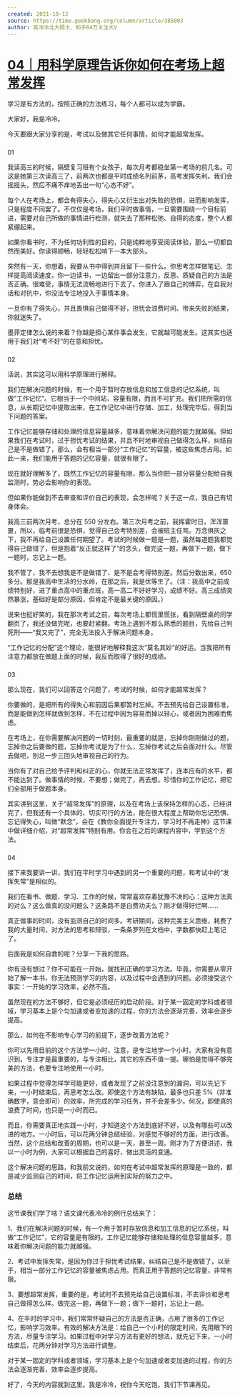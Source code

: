 ```yaml
---
created: 2021-10-12
source: https://time.geekbang.org/column/article/385003
author: 高冷冷北大硕士、知乎64万关注大V
---
```


# [04｜用科学原理告诉你如何在考场上超常发挥](https://time.geekbang.org/column/article/385003)


学习是有方法的，按照正确的方法练习，每个人都可以成为学霸。

大家好，我是冷冷。

今天要跟大家分享的是，考试以及做其它任何事情，如何才能超常发挥。

### 

01

我读高三的时候，隔壁复习班有个女孩子，每次月考都稳坐第一考场的前几名。可这是她第三次读高三了，前两次也都是平时成绩名列前茅，高考发挥失利。我们会摇摇头，然后不痛不痒地丢出一句“心态不好”。

每个人在考场上，都会有得失心，得失心又衍生出对失败的恐惧，进而影响发挥，只是程度不同罢了。不仅仅是考场，我们平时做事情，一旦需要围绕一个目标前进，需要对自己所做的事情进行检测，就失去了那种松弛、自得的态度，整个人都紧绷起来。

如果你看书时，不为任何功利性的目的，只是纯粹地享受阅读体验，那么一切都自然而美好。你读得顺畅，轻轻松松啃下一本大部头。

突然有一天，你想着，我要从书中得到并且留下一些什么。你思考怎样做笔记、怎样提高阅读速度，你一边读书，一边留出一部分注意力，反思、质疑自己的方法是否正确。很难受，事情无法流畅地进行下去了。你进入了跟自己的博弈，在自我对话和对抗中，你没法专注地投入于事情本身。

一旦你有了得失心，并且畏惧自己做得不好，担忧会浪费时间、带来失败的结果，你就迷失了。

墨菲定律怎么说的来着？你越是担心某件事会发生，它就越可能发生。这其实也适用于我们对“考不好”的在意和担忧。

### 

02

话说，其实这可以用科学原理进行解释。

我们在解决问题的时候，有一个用于暂时存放信息和加工信息的记忆系统，叫做“工作记忆”。它相当于一个中间站，容量有限，而且不可扩充。我们把所需的信息，从长期记忆中提取出来，在工作记忆中进行存储、加工，处理完毕后，得到当下问题的答案。

工作记忆能够存储和处理的信息容量越多，意味着你解决问题的能力就越强。但如果我们在考试时，过于担忧考试的结果，并且不时地审视自己做得怎么样，纠结自己是不是做错了，那么，会有相当一部分“工作记忆”的容量，被这些焦虑占用。如此一来，我们能用于答题的记忆容量，就很有限了。

现在就好理解多了，既然工作记忆的容量有限，那么当你把一部分容量分配给自我监测时，势必会影响你的表现。

但如果你能做到不去审查和评价自己的表现，会怎样呢？关于这一点，我自己有切身体会。

我高三前两次月考，总分在 550 分左右。第三次月考之前，我挥霍时日，浑浑噩噩，所以，临考前很是恐惧，觉得自己会考特别差，会被班主任骂。万念俱灰之下，我不再给自己设置任何期望了。考试的时候做一题是一题，虽然每道题我都觉得自己做错了，但是抱着“反正就这样了”的念头，做完这一题，再做下一题，做下一题时，忘记上一题。

我不管了，我不去想我是不是做错了、是不是会考得特别差。然后分数出来，650 多分。那是我高中生活的分水岭，在那之后，我是优等生了。（注：我高中之前成绩特别好，进了重点高中的重点班，高一高二不好好学习，成绩不好。高三成绩突然暴涨，基础好是部分原因，但肯定不是最关键的原因。）

说来也挺好笑的，我在那次考试之前，每次考场上都慌里慌张，看到隔壁桌的同学翻页了，我还没做完呢，也要赶紧翻。考场上遇到不那么熟悉的题目，先给自己判死刑——“我又完了”，完全无法投入于解决问题本身。

“工作记忆的分配”这个理论，能很好地解释我这次“莫名其妙”的好运。当我把所有注意力都放在做题上面的时候，我反而取得了很好的成绩。

### 

03

那么现在，我们可以回答这个问题了，考试的时候，如何才能超常发挥？

你要做的，是把所有的得失心和前因后果都暂时忘掉。不去预先给自己设置标准，而是能做到怎样就做到怎样，不在过程中因为容易而掉以轻心，或者因为困难而焦虑。

在考场上，在你需要解决问题的一切时刻，最重要的就是，忘掉你刚刚做过的题，忘掉你之后要做的题，忘掉你考试是为了什么，忘掉你考试之后会面对什么。尽管去做吧，别总一步三回头地审视自己的行为。

当你有了对自己给予评判和纠正的心，你就无法正常发挥了，连本应有的水平，都不能达到了。做事情的时候，不要想；做完了，再去想。珍惜你的工作记忆，把它们全部用于做题本身。

其实讲到这里，关于“超常发挥”的原理，以及在考场上该保持怎样的心态，已经讲完了，但我还有一个具体的、切实可行的方法，能在很大程度上帮助你忘记恐惧、忘记得失心，叫做“默念”，会在《教你全面提升专注力，学习时不再走神》这节课中做详细介绍，对“超常发挥”特别有用。你会在之后的课程内容中，学到这个方法。

### 

04

接下来我要讲一讲，我们在平时学习中遇到的另一个重要的问题，和考试中的“发挥失常”是相似的。

我们在看书、做题、学习、工作的时候，常常喜欢存着犹豫不决的心：这种方法真的对么？这么做真的没问题么？这条路不是白费功夫么？刚才做得好烂啊……

真正做事的时间，没有监测自己的时间多。考研期间，这种完美主义思维，耗费了我的大量时间，对方法的思考和辩驳，一条条罗列在文档中，字数都快赶上笔记了。

后面我是如何自救的呢？分享一下我的思路。

你有没有想过？你不可能在一开始，就找到正确的学习方法。毕竟，你需要从零开始了解一本书，你无法预测学习的内容，以及过程中会遇到的问题。必须接受这个事实：一开始的学习效率，必然不高。

虽然现在的方法不够好，但它是必须经历的启动阶段。对于某一固定的学科或者领域，学习基本上是个匀加速或者变加速的过程，你的方法会逐渐完善，效率会逐步提高。

那么，如何在不影响专心学习的前提下，逐步改善方法呢？

你可以先用目前的这个方法学一小时，注意，是专注地学一个小时。大家有没有意识到，专注才是最重要的，与专注相比，其它的东西不值一提。哪怕是觉得不够完美的方法，也要专注地使用一小时。

如果过程中觉得怎样学可能更好，或者发现了之前没注意到的漏洞，可以先记下来，一小时结束后，再思考怎么改。即使这个方法有缺陷，最多也只差 5%（非准确数字，意会即可）的效率，所完成的学习任务，并不会差多少。何况，即使真的浪费了时间，也只是一小时而已。

而且，你需要真正地实践一小时，才知道这个方法到底好不好，以及有哪些可以改进的地方。一小时后，可以花两分钟总结经验，对感觉不够好的方面，进行改善。当然，这个总结和改善的周期，也可以是一天，甚至一周。刚才为了方便讲述，我以一小时为例，大家可以根据自己的喜好，做出灵活的变通。

这个解决问题的思路，和我前文说的，如何在考试中超常发挥的原理是一致的，都是减少监测自己的时间，将工作记忆运用到实际的努力之中。

### 总结

这节课我们学了啥？语文课代表冷冷的例行总结来了：

1、我们在解决问题的时候，有一个用于暂时存放信息和加工信息的记忆系统，叫做“工作记忆”，它的容量是有限的。工作记忆能够存储和处理的信息容量越多，意味着你解决问题的能力就越强。

2、考试中发挥失常，是因为你过于担忧考试结果，纠结自己是不是做错了，以至于，相当一部分工作记忆的容量被焦虑占用。而真正用于答题的记忆容量，非常有限。

3、要想超常发挥，重要的是，考试时不去预先给自己设置标准，不去评价和思考自己做得怎么样。做完这一题，再做下一题；做下一题时，忘记上一题。

4、在平时的学习中，我们常常怀疑自己的方法是否正确，占用了很多的工作记忆，影响学习效率。有效的解决方法是：给自己一个小时的限定时间，先用眼下的方法，尽量专注学习。如果过程中对学习方法有更好的想法，就先记下来，一小时结束后，花两分钟对学习方法进行调整。

对于某一固定的学科或者领域，学习基本上是个匀加速或者变加速的过程，你的方法会逐渐完善，效率会逐步提高。

好了，今天的内容就到这里。我是冷冷，祝你今天吃饱，我们下节课再见。
